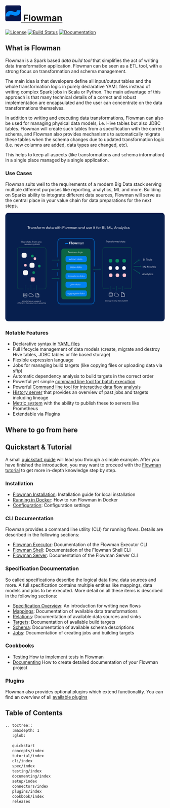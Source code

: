 # [![](images/flowman-favicon.png) Flowman](https://flowman.io)

[![License](https://img.shields.io/badge/License-Apache%202.0-blue.svg)](https://opensource.org/licenses/Apache-2.0)
[![Build Status](https://travis-ci.org/dimajix/flowman.svg?branch=develop)](https://travis-ci.org/dimajix/flowman)
[![Documentation](https://readthedocs.org/projects/flowman/badge/?version=latest)](https://flowman.readthedocs.io/en/latest/)

## What is Flowman

Flowman is a Spark based *data build tool* that simplifies the act of writing data transformation application. Flowman
can be seen as a ETL tool, with a strong focus on transformation and schema management. 

The main idea is that developers define all input/output tables and the whole transformation logic in purely 
declarative YAML files instead of writing complex Spark jobs in Scala or Python. The main advantage of this approach 
is that many technical details of a correct and robust implementation are encapsulated and the user can concentrate on 
the data transformations themselves.

In addition to writing and executing data transformations, Flowman can also be used for managing physical data models, 
i.e. Hive tables but also JDBC tables. Flowman will create such tables from a specification with the correct schema, 
and Flowman also provides mechanisms to automatically migrate these tables when the schema changes due to updated
transformation logic (i.e. new columns are added, data types are changed, etc).

This helps to keep all aspects (like transformations and schema information) in a single place managed by a single 
application.

### Use Cases

Flowman suits well to the requirements of a modern Big Data stack serving multiple different purposes like reporting,
analytics, ML and more. Building on Sparks ability to integrate different data sources, Flowman will serve as the
central place in your value chain for data preparations for the next steps.

[![Flowman Logo](images/flowman-overview.png)](https://flowman.io)


### Notable Features

* Declarative syntax in [YAML files](spec/index.md)
* Full lifecycle management of data models (create, migrate and destroy Hive tables, JDBC tables or file based storage)
* Flexible expression language
* Jobs for managing build targets (like copying files or uploading data via sftp)
* Automatic dependency analysis to build targets in the correct order
* Powerful yet simple [command line tool for batch execution](cli/flowexec.md)
* Powerful [Command line tool for interactive data flow analysis](cli/flowshell.md)
* [History server](cli/history-server.md) that provides an overview of past jobs and targets including lineage
* [Metric system](cookbook/metrics.md) with the ability to publish these to servers like Prometheus
* Extendable via Plugins


## Where to go from here

## Quickstart & Tutorial
A small [quickstart guide](quickstart.md) will lead you through a simple example. After you have finished the
introduction, you may want to proceed with the [Flowman tutorial](tutorial/index.md) to get more in-depth knowledge
step by step.


### Installation
* [Flowman Installation](setup/installation.md): Installation guide for local installation
* [Running in Docker](setup/docker.md): How to run Flowman in Docker
* [Configuration](setup/config.md): Configuration settings


### CLI Documentation

Flowman provides a command line utility (CLI) for running flows. Details are described in the
following sections:

* [Flowman Executor](cli/flowexec.md): Documentation of the Flowman Executor CLI
* [Flowman Shell](cli/flowshell.md): Documentation of the Flowman Shell CLI
* [Flowman Server](cli/history-server.md): Documentation of the Flowman Server CLI


### Specification Documentation

So called specifications describe the logical data flow, data sources and more. A full
specification contains multiple entities like mappings, data models and jobs to be executed.
More detail on all these items is described in the following sections:

* [Specification Overview](spec/index.md): An introduction for writing new flows
* [Mappings](spec/mapping/index.md): Documentation of available data transformations
* [Relations](spec/relation/index.md): Documentation of available data sources and sinks
* [Targets](spec/target/index.md): Documentation of available build targets
* [Schema](spec/schema/index.md): Documentation of available schema descriptions
* [Jobs](spec/job/index.md): Documentation of creating jobs and building targets


### Cookbooks

* [Testing](testing/index.md) How to implement tests in Flowman
* [Documenting](documenting/index.md) How to create detailed documentation of your Flowman project


### Plugins

Flowman also provides optional plugins which extend functionality. You can find an overview of all 
[available plugins](plugins/index.md)


## Table of Contents

```eval_rst
.. toctree::
   :maxdepth: 1
   :glob:

   quickstart
   concepts/index
   tutorial/index
   cli/index
   spec/index
   testing/index
   documenting/index
   setup/index
   connectors/index
   plugins/index
   cookbook/index
   releases
```
